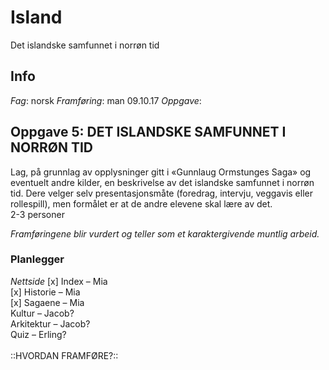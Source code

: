 # Island
Det islandske samfunnet i norrøn tid


## Info
*Fag*: norsk
*Framføring*: man 09.10.17
*Oppgave*: 


## Oppgave 5: DET ISLANDSKE SAMFUNNET I NORRØN TID
Lag, på grunnlag av opplysninger gitt i «Gunnlaug Ormstunges Saga» og eventuelt andre kilder, en beskrivelse av det islandske samfunnet i norrøn tid. Dere velger selv presentasjonsmåte (foredrag, intervju, veggavis eller rollespill), men formålet er at de andre elevene skal lære av det. 
<br>
2-3 personer

_Framføringene blir vurdert og teller som et karaktergivende muntlig arbeid._


### Planlegger
*Nettside*
[x] Index – Mia
<br>
[x] Historie – Mia
<br>
[x] Sagaene – Mia
<br>
Kultur – Jacob?
<br>
Arkitektur – Jacob?
<br>
Quiz – Erling?
<br>
<br>
::HVORDAN FRAMFØRE?::
